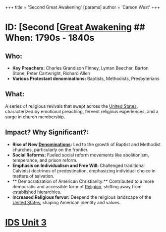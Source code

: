 +++
 title = 'Second Great Awakening'
[params]
	author = 'Carson West'
+++
# ID: [Second [[Great Awakening](./../second-[[great-awakening/) ## When: 1790s - 1840s
## Who: 
- **Key Preachers:** Charles Grandison Finney, Lyman Beecher, Barton Stone, Peter Cartwright, Richard Allen
- **Various Protestant denominations:** Baptists, Methodists, Presbyterians 
## What: 
A series of religious revivals that swept across the [United States](./../united-states/), characterized by emotional preaching, fervent religious experiences, and a surge in church membership. 
## Impact? Why Significant?: 
- **Rise of New [Denominations](./../denominations/):** Led to the growth of Baptist and Methodist churches, particularly on the frontier. 
- **Social Reforms:** Fueled social reform movements like abolitionism, temperance, and prison reform. 
- **Emphasis on Individualism and Free Will:** Challenged traditional Calvinist doctrines of predestination, emphasizing individual choice in matters of salvation.
- ** Democratization of American Christianity:**  Contributed to a more democratic and accessible form of [Religion](./../religion/), shifting away from established hierarchies. 
- **Increased Religious fervor:**  Deepend the religious landscape of the [United States](./../united-states/), shaping American identity and values. 

# [IDS Unit 3](./../ids-unit-3/)